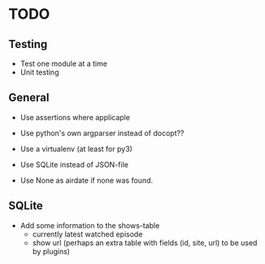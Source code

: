 TODO
======

Testing
---------

- Test one module at a time
- Unit testing


General
---------

- Use assertions where applicaple
- Use python's own argparser instead of docopt??
- Use a virtualenv (at least for py3)
- Use SQLite instead of JSON-file

- Use None as airdate if none was found.

SQLite
--------

- Add some information to the shows-table
    - currently latest watched episode
    - show url (perhaps an extra table with fields (id, site, url) to be used by plugins)
